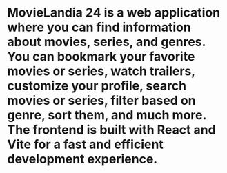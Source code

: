 # MovieLandia 24 is a web application where you can find information about movies, series, and genres. You can bookmark your favorite movies or series, watch trailers, customize your profile, search movies or series, filter based on genre, sort them, and much more. The frontend is built with React and Vite for a fast and efficient development experience.
